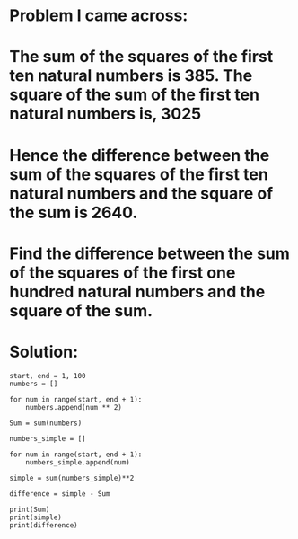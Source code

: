 # Problem I came across: 
# The sum of the squares of the first ten natural numbers is 385. The square of the sum of the first ten natural numbers is, 3025
# Hence the difference between the sum of the squares of the first ten natural numbers and the square of the sum is 2640.
# Find the difference between the sum of the squares of the first one hundred natural numbers and the square of the sum.

# Solution:

```
start, end = 1, 100
numbers = []

for num in range(start, end + 1):
    numbers.append(num ** 2)

Sum = sum(numbers)

numbers_simple = []

for num in range(start, end + 1):
    numbers_simple.append(num)

simple = sum(numbers_simple)**2

difference = simple - Sum

print(Sum) 
print(simple)
print(difference)
